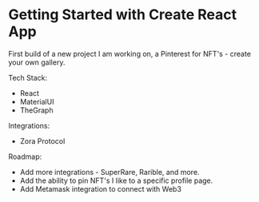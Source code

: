 # Getting Started with Create React App

First build of a new project I am working on, a Pinterest for NFT's - create your own gallery.

Tech Stack:
- React
- MaterialUI
- TheGraph 

Integrations:
- Zora Protocol

Roadmap:
- Add more integrations - SuperRare, Rarible, and more.
- Add the ability to pin NFT's I like to a specific profile page.
- Add Metamask integration to connect with Web3